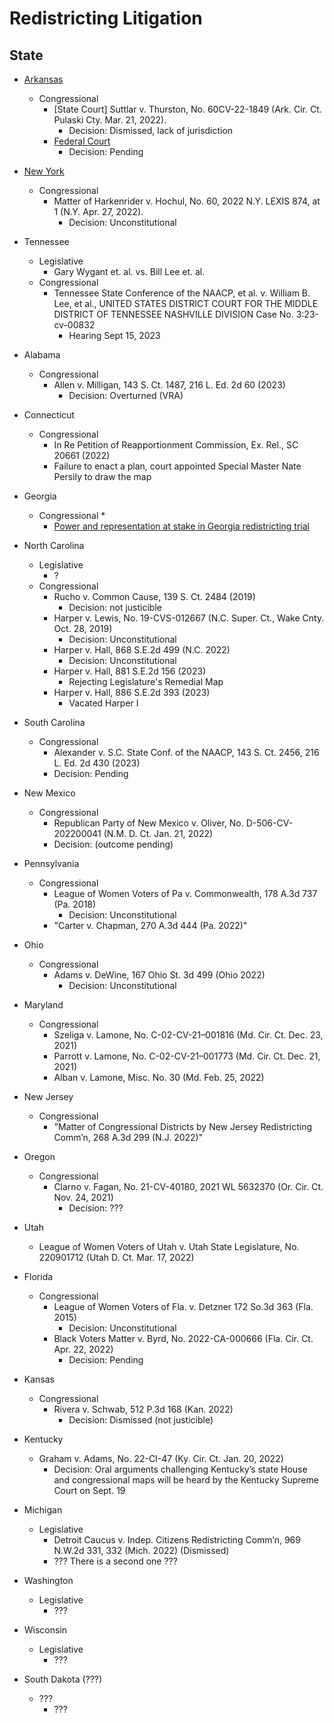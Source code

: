 # Redistricting Litigation

## State

- [Arkansas](https://github.com/jcervas/districting/tree/master/Case%20Briefs/Arkansas)
     + Congressional
          * [State Court] Suttlar v. Thurston, No. 60CV-22-1849 (Ark. Cir. Ct. Pulaski Cty. Mar. 21, 2022). 
               - Decision: Dismissed, lack of jurisdiction
          * [Federal Court](https://apnews.com/article/voting-rights-voting-arkansas-race-and-ethnicity-legislature-7cf9703c3191556df750d774420510ce)
               - Decision: Pending

- [New York](https://github.com/jcervas/districting/tree/master/Case%20Briefs/New%20York)
     + Congressional
          * Matter of Harkenrider v. Hochul, No. 60, 2022 N.Y. LEXIS 874, at 1 (N.Y. Apr. 27, 2022).
               - Decision: Unconstitutional

- Tennessee
     + Legislative
          * Gary Wygant et. al. vs. Bill Lee et. al.
     + Congressional
          * Tennessee State Conference of the NAACP, et al. v. William B. Lee, et al., UNITED STATES DISTRICT COURT FOR THE MIDDLE DISTRICT OF TENNESSEE NASHVILLE DIVISION Case No. 3:23-cv-00832
               - Hearing Sept 15, 2023

- Alabama
     + Congressional
          * Allen v. Milligan, 143 S. Ct. 1487, 216 L. Ed. 2d 60 (2023)
               - Decision: Overturned (VRA)
- Connecticut
     + Congressional
          * In Re Petition of Reapportionment Commission, Ex. Rel., SC 20661 (2022)
          * Failure to enact a plan, court appointed Special Master Nate Persily to draw the map

- Georgia
     + Congressional
          * 
          * [Power and representation at stake in Georgia redistricting trial](https://www.ajc.com/politics/redistricting-trial-could-throw-out-georgias-republican-drawn-maps/2FLMYKW4RBB3BHTLNMUDFTQ3VA/)

- North Carolina
     + Legislative
          * ?
     + Congressional
          * Rucho v. Common Cause, 139 S. Ct. 2484 (2019)
               - Decision: not justicible
          * Harper v. Lewis, No. 19-CVS-012667 (N.C. Super. Ct., Wake Cnty. Oct. 28, 2019)
               - Decision: Unconstitutional
          * Harper v. Hall, 868 S.E.2d 499 (N.C. 2022)
               - Decision: Unconstitutional
          * Harper v. Hall, 881 S.E.2d 156 (2023)
               - Rejecting Legislature's Remedial Map
          * Harper v. Hall, 886 S.E.2d 393 (2023)
               - Vacated Harper I

- South Carolina
     + Congressional
          * Alexander v. S.C. State Conf. of the NAACP, 143 S. Ct. 2456, 216 L. Ed. 2d 430 (2023)
          * Decision: Pending

- New Mexico
     + Congressional
          * Republican Party of New Mexico v. Oliver, No. D-506-CV-202200041 (N.M. D. Ct. Jan. 21, 2022) 
          * Decision: (outcome pending)

- Pennsylvania
     + Congressional
          * League of Women Voters of Pa v. Commonwealth, 178 A.3d 737 (Pa. 2018)
               - Decision: Unconstitutional
          * "Carter v. Chapman, 270 A.3d 444 (Pa. 2022)"

- Ohio
     + Congressional
          * Adams v. DeWine, 167 Ohio St. 3d 499 (Ohio 2022)
               - Decision: Unconstitutional

- Maryland
     + Congressional
          * Szeliga v. Lamone, No. C-02-CV-21–001816 (Md. Cir. Ct. Dec. 23, 2021)
          * Parrott v. Lamone, No. C-02-CV-21–001773 (Md. Cir. Ct. Dec. 21, 2021)
          * Alban v. Lamone, Misc. No. 30 (Md. Feb. 25, 2022)

- New Jersey
     + Congressional
          * "Matter of Congressional Districts by New Jersey Redistricting Comm’n, 268 A.3d 299 (N.J. 2022)"
- Oregon
     + Congressional
          * Clarno v. Fagan, No. 21-CV-40180, 2021 WL 5632370 (Or. Cir. Ct. Nov. 24, 2021)
               - Decision: ???
- Utah
     + League of Women Voters of Utah v. Utah State Legislature, No. 220901712 (Utah D. Ct. Mar. 17, 2022)

- Florida
     + Congressional
          * League of Women Voters of Fla. v. Detzner 172 So.3d 363 (Fla. 2015)
               - Decision: Unconstitutional
          * Black Voters Matter v. Byrd, No. 2022-CA-000666 (Fla. Cir. Ct. Apr. 22, 2022)
               - Decision: Pending

- Kansas
     + Congressional
          * Rivera v. Schwab, 512 P.3d 168 (Kan. 2022)
               - Decision: Dismissed (not justicible)

- Kentucky
     + Graham v. Adams, No. 22-CI-47 (Ky. Cir. Ct. Jan. 20, 2022)
          * Decision: Oral arguments challenging Kentucky’s state House and congressional maps will be heard by the Kentucky Supreme Court on Sept. 19

- Michigan
     + Legislative
          * Detroit Caucus v. Indep. Citizens Redistricting Comm’n, 969 N.W.2d 331, 332 (Mich. 2022) (Dismissed)
          * ??? There is a second one ???

- Washington
     + Legislative
          * ???
- Wisconsin
     + Legislative
          * ???

- South Dakota (???)
     + ???
          * ???
